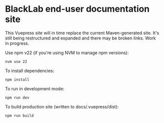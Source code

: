 # BlackLab end-user documentation site

This Vuepress site will in time replace the current Maven-generated site.
It's still being restructured and expanded and there may be broken links.
Work in progress.

Use npm v22 (if you're using NVM to manage npm versions):

    nvm use 22

To install dependencies:

    npm install

To run in development mode:

    npm run dev

To build production site (written to docs/.vuepress/dist):

    npm run build
